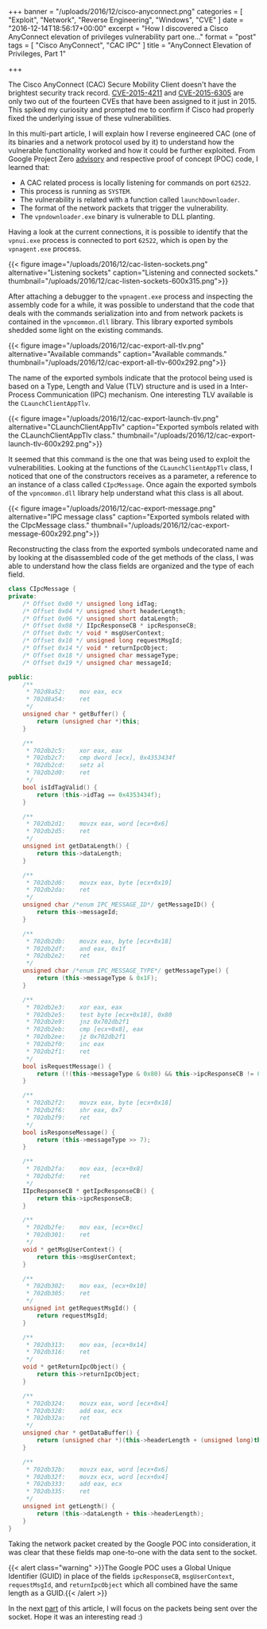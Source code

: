 +++
banner = "/uploads/2016/12/cisco-anyconnect.png"
categories = [ "Exploit", "Network", "Reverse Engineering", "Windows", "CVE" ]
date = "2016-12-14T18:56:17+00:00"
excerpt = "How I discovered a Cisco AnyConnect elevation of privileges vulnerability part one..."
format = "post"
tags = [ "Cisco AnyConnect", "CAC IPC" ]
title = "AnyConnect Elevation of Privileges, Part 1"

+++

The Cisco AnyConnect (CAC) Secure Mobility Client doesn't have the brightest security track record. [CVE-2015-4211][1] and [CVE-2015-6305][2] are only two out of the fourteen CVEs that have been assigned to it just in 2015. This spiked my curiosity and prompted me to confirm if Cisco had properly fixed the underlying issue of these vulnerabilities.

<!--more-->

In this multi-part article, I will explain how I reverse engineered CAC (one of its binaries and a network protocol used by it) to understand how the vulnerable functionality worked and how it could be further exploited. From Google Project Zero [advisory][3] and respective proof of concept (POC) code, I learned that:

* A CAC related process is locally listening for commands on port `62522`.
* This process is running as `SYSTEM`.
* The vulnerability is related with a function called `launchDownloader`.
* The format of the network packets that trigger the vulnerability.
* The `vpndownloader.exe` binary is vulnerable to DLL planting.

Having a look at the current connections, it is possible to identify that the `vpnui.exe` process is connected to port `62522`, which is open by the `vpnagent.exe` process.

{{< figure image="/uploads/2016/12/cac-listen-sockets.png" alternative="Listening sockets" caption="Listening and connected sockets." thumbnail="/uploads/2016/12/cac-listen-sockets-600x315.png">}}

After attaching a debugger to the `vpnagent.exe` process and inspecting the assembly code for a while, it was possible to understand that the code that deals with the commands serialization into and from network packets is contained in the `vpncommon.dll` library. This library exported symbols shedded some light on the existing commands.

{{< figure image="/uploads/2016/12/cac-export-all-tlv.png" alternative="Available commands" caption="Available commands." thumbnail="/uploads/2016/12/cac-export-all-tlv-600x292.png">}}

The name of the exported symbols indicate that the protocol being used is based on a Type, Length and Value (TLV) structure and is used in a Inter-Process Communication (IPC) mechanism. One interesting TLV available is the `CLaunchClientAppTlv`.

{{< figure image="/uploads/2016/12/cac-export-launch-tlv.png" alternative="CLaunchClientAppTlv" caption="Exported symbols related with the CLaunchClientAppTlv class." thumbnail="/uploads/2016/12/cac-export-launch-tlv-600x292.png">}}

It seemed that this command is the one that was being used to exploit the vulnerabilities. Looking at the functions of the `CLaunchClientAppTlv` class, I noticed that one of the constructors receives as a parameter, a reference to an instance of a class called `CIpcMessage`. Once again the exported symbols of the `vpncommon.dll` library help understand what this class is all about.

{{< figure image="/uploads/2016/12/cac-export-message.png" alternative="IPC message class" caption="Exported symbols related with the CIpcMessage class." thumbnail="/uploads/2016/12/cac-export-message-600x292.png">}}

Reconstructing the class from the exported symbols undecorated name and by looking at the disassembled code of the get methods of the class, I was able to understand how the class fields are organized and the type of each field.

```cpp {linenos=inline}
class CIpcMessage {
private:
    /* Offset 0x00 */ unsigned long idTag;
    /* Offset 0x04 */ unsigned short headerLength;
    /* Offset 0x06 */ unsigned short dataLength;
    /* Offset 0x08 */ IIpcResponseCB * ipcResponseCB;
    /* Offset 0x0c */ void * msgUserContext;
    /* Offset 0x10 */ unsigned long requestMsgId;
    /* Offset 0x14 */ void * returnIpcObject;
    /* Offset 0x18 */ unsigned char messageType;
    /* Offset 0x19 */ unsigned char messageId;

public:
    /**
     * 702d8a52:    mov eax, ecx
     * 702d8a54:    ret
     */
    unsigned char * getBuffer() {
        return (unsigned char *)this;
    }

    /**
     * 702db2c5:    xor eax, eax
     * 702db2c7:    cmp dword [ecx], 0x4353434f
     * 702db2cd:    setz al
     * 702db2d0:    ret
     */
    bool isIdTagValid() {
        return (this->idTag == 0x4353434f);
    }

    /**
     * 702db2d1:    movzx eax, word [ecx+0x6]
     * 702db2d5:    ret
     */
    unsigned int getDataLength() {
        return this->dataLength;
    }

    /**
     * 702db2d6:    movzx eax, byte [ecx+0x19]
     * 702db2da:    ret
     */
    unsigned char /*enum IPC_MESSAGE_ID*/ getMessageID() {
        return this->messageId;
    }

    /**
     * 702db2db:    movzx eax, byte [ecx+0x18]
     * 702db2df:    and eax, 0x1f
     * 702db2e2:    ret
     */
    unsigned char /*enum IPC_MESSAGE_TYPE*/ getMessageType() {
        return (this->messageType & 0x1F);
    }

    /**
     * 702db2e3:    xor eax, eax
     * 702db2e5:    test byte [ecx+0x18], 0x80
     * 702db2e9:    jnz 0x702db2f1
     * 702db2eb:    cmp [ecx+0x8], eax
     * 702db2ee:    jz 0x702db2f1
     * 702db2f0:    inc eax
     * 702db2f1:    ret
     */
    bool isRequestMessage() {
        return (!(this->messageType & 0x80) && this->ipcResponseCB != 0x00000000);
    }

    /**
     * 702db2f2:    movzx eax, byte [ecx+0x18]
     * 702db2f6:    shr eax, 0x7
     * 702db2f9:    ret
     */
    bool isResponseMessage() {
        return (this->messageType >> 7);
    }

    /**
     * 702db2fa:    mov eax, [ecx+0x8]
     * 702db2fd:    ret
     */
    IIpcResponseCB * getIpcResponseCB() {
        return this->ipcResponseCB;
    }

    /**
     * 702db2fe:    mov eax, [ecx+0xc]
     * 702db301:    ret
     */
    void * getMsgUserContext() {
        return this->msgUserContext;
    }

    /**
     * 702db302:    mov eax, [ecx+0x10]
     * 702db305:    ret
     */
    unsigned int getRequestMsgId() {
        return requestMsgId;
    }

    /**
     * 702db313:    mov eax, [ecx+0x14]
     * 702db316:    ret
     */
    void * getReturnIpcObject() {
        return this->returnIpcObject;
    }

    /**
     * 702db324:    movzx eax, word [ecx+0x4]
     * 702db328:    add eax, ecx
     * 702db32a:    ret
     */
    unsigned char * getDataBuffer() {
        return (unsigned char *)(this->headerLength + (unsigned long)this);
    }

    /**
     * 702db32b:    movzx eax, word [ecx+0x6]
     * 702db32f:    movzx ecx, word [ecx+0x4]
     * 702db333:    add eax, ecx
     * 702db335:    ret
     */
    unsigned int getLength() {
        return (this->dataLength + this->headerLength);
    }
}
```

Taking the network packet created by the Google POC into consideration, it was clear that these fields map one-to-one with the data sent to the socket.

{{< alert class="warning" >}}The Google POC uses a Global Unique Identifier (GUID) in place of the fields `ipcResponseCB`, `msgUserContext`, `requestMsgId`, and `returnIpcObject` which all combined have the same length as a GUID.{{< /alert >}}

In the next [part][5] of this article, I will focus on the packets being sent over the socket. Hope it was an interesting read :)

[1]: https://tools.cisco.com/security/center/viewAlert.x?alertId=39466 "CVE-2015-4211"
[2]: https://tools.cisco.com/security/center/viewAlert.x?alertId=41136 "CVE-2015-6305"
[3]: https://bugs.chromium.org/p/project-zero/issues/detail?id=460 "Cisco AnyConnect Secure Mobility Client v3.1.08009 Elevation of Privilege"
[4]: https://www.rohitab.com/apimonitor "API Monitor"
[5]: /2016/12/20/anyconnect-elevation-of-privileges-part-2/ "AnyConnect Elevation of Privileges, Part 2"
